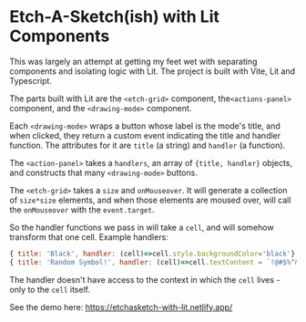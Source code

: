 # Etch-A-Sketch(ish) with Lit Components

This was largely an attempt at getting my feet wet with separating components and isolating logic with Lit. The project is built with Vite, Lit and Typescript.

The parts built with Lit are the `<etch-grid>` component, the`<actions-panel>` component, and the `<drawing-mode>` component.

Each `<drawing-mode>` wraps a button whose label is the mode's title, and when clicked, they return a custom event indicating the title and handler function. The attributes for it are `title` (a string) and `handler` (a function).

The `<action-panel>` takes a `handlers`, an array of `{title, handler}` objects, and constructs that many `<drawing-mode>` buttons.

The `<etch-grid>` takes a `size` and `onMouseover`. It will generate a collection of `size*size` elements, and when those elements are moused over, will call the `onMouseover` with the `event.target`.

So the handler functions we pass in will take a `cell`, and will somehow transform that one cell. Example handlers:

```js
{ title: 'Black', handler: (cell)=>cell.style.backgroundColor='black'},
{ title: 'Random Symbol!', handler: (cell)=>cell.textContent = `!@#$%^&*()`.charAt(Math.floor(Math.random()*10))}
```
The handler doesn't have access to the context in which the `cell` lives - only to the `cell` itself.

See the demo here: https://etchasketch-with-lit.netlify.app/
